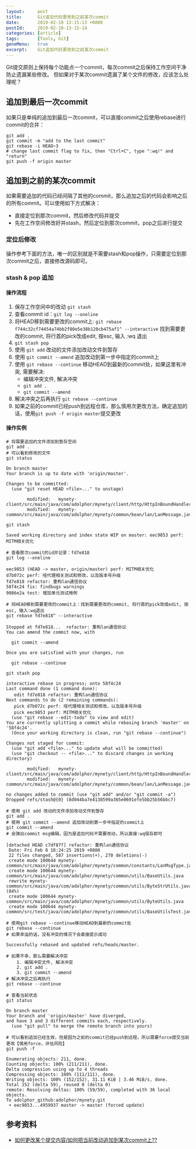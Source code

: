 ```yaml
---
layout:     post
title:      Git追加代码更改到之前某次commit
date:       2019-02-10 13:15:13 +0800
postId:     2019-02-10-13-15-14
categories: [article]
tags:       [Tools, Git]
geneMenu:   true
excerpt:    Git追加代码更改到之前某次commit
---
```


Git提交原则上保持每个功能点一个commit，每次commit之后保持工作空间干净防止遗漏某些修改。
但如果对于某次commit遗漏了某个文件的修改，应该怎么处理呢？

## 追加到最后一次commit

如果只是单纯的追加到最后一次commit，可以直接commit之后使用rebase进行commit的合并：

```shell
git add .
git commit -m "add to the last commit"
git rebase -i HEAD~3
# change last commit flag to fix, then "Ctrl+C", type ":wq!" and "return"
git push -f origin master
```

## 追加到之前的某次commit

如果需要追加的代码已经间隔了其他的commit，那么追加之后的代码会影响之后的所有commit。可以使用如下方式解决：
* 直接定位到那次commit，然后修改代码并提交
* 先在工作空间修改好并stash，然后定位到那次commit，pop之后进行提交

### 定位后修改

操作参考下面的方法，唯一的区别就是不需要stash和pop操作，只需要定位到那次commit之后，直接修改源码即可。

### stash & pop 追加

#### 操作流程

1. 保存工作空间中的改动 `git stash`
2. 查看commit id：`git log --oneline`
3. 将HEAD移到需要更改的commit上:
   `git rebase f744c32cf74454a74bb2f80e5e38b120cb475af1^ --interactive` 
   找到需要更改的commit, 将行首的pick改成edit, 按esc, 输入 :wq 退出
4. `git stash pop`
5. 使用 `git add` 改动的文件添加改动文件到暂存
6. 使用 `git commit --amend` 追加改动到第一步中指定的commit上
7. 使用 `git rebase --continue` 移动HEAD到最新的commit处，如果这里有冲突, 需要解决:
    * 编辑冲突文件, 解决冲突
    * `git add .`
    * `git commit --amend`
8. 解决冲突之后再执行 `git rebase --continue`
9. 如果之前的commit已经push到远程仓库，那么慎用次更改方法，确定追加的话，使用`git push -f origin master`提交更改

#### 操作实例

```shell
# 将需要追加的文件添加到暂存空间
git add .
# 可以看到修改的文件
git status
```
```log
On branch master
Your branch is up to date with 'origin/master'.

Changes to be committed:
  (use "git reset HEAD <file>..." to unstage)

        modified:   mynety-client/src/main/java/com/adolphor/mynety/client/http/HttpInBoundHandler.java
        modified:   mynety-common/src/main/java/com/adolphor/mynety/common/bean/lan/LanMessage.java
```
```shell
git stash
```
```log
Saved working directory and index state WIP on master: eec9853 perf: MITM相关优化
```
```
# 查看那次commit的id并记录：fd7e818
git log --oneline
```
```log
eec9853 (HEAD -> master, origin/master) perf: MITM相关优化
d7b072c perf: 哑代理相关测试和修改，以及版本号升级
fd7e818 refactor: 重构lan通信协议
58f4c24 fix: findbugs warnings
9086e2a test: 增加单元测试用例
```
```shell
# 将HEAD移到需要更改的commit上：找到需要更改的commit, 将行首的pick改成edit, 按esc, 输入:wq退出
git rebase fd7e818^ --interactive
```
```log
Stopped at fd7e818...  refactor: 重构lan通信协议
You can amend the commit now, with

  git commit --amend 

Once you are satisfied with your changes, run

  git rebase --continue
```
```shell
git stash pop
```
```log
interactive rebase in progress; onto 58f4c24
Last command done (1 command done):
   edit fd7e818 refactor: 重构lan通信协议
Next commands to do (2 remaining commands):
   pick d7b072c perf: 哑代理相关测试和修改，以及版本号升级
   pick eec9853 perf: MITM相关优化
  (use "git rebase --edit-todo" to view and edit)
You are currently splitting a commit while rebasing branch 'master' on '58f4c24'.
  (Once your working directory is clean, run "git rebase --continue")

Changes not staged for commit:
  (use "git add <file>..." to update what will be committed)
  (use "git checkout -- <file>..." to discard changes in working directory)

        modified:   mynety-client/src/main/java/com/adolphor/mynety/client/http/HttpInBoundHandler.java
        modified:   mynety-common/src/main/java/com/adolphor/mynety/common/bean/lan/LanMessage.java

no changes added to commit (use "git add" and/or "git commit -a")
Dropped refs/stash@{0} (8d044ba7e4138599a365e0691efe5bb25b56bbc7)
```
```shell
# 使用 git add 改动的文件添加改动文件到暂存
git add .
# 使用 git commit --amend 追加改动到第一步中指定的commit上
git commit --amend
# 会弹出commit msg编辑，因为是追加代码不需要改动，所以直接:wq保存即可
```
```log
[detached HEAD c7df87f] refactor: 重构lan通信协议
 Date: Fri Feb 8 18:24:25 2019 +0800
 22 files changed, 587 insertions(+), 270 deletions(-)
 create mode 100644 mynety-common/src/main/java/com/adolphor/mynety/common/constants/LanMsgType.java
 create mode 100644 mynety-common/src/main/java/com/adolphor/mynety/common/utils/BaseUtils.java
 rewrite mynety-common/src/main/java/com/adolphor/mynety/common/utils/ByteStrUtils.java (84%)
 create mode 100644 mynety-common/src/main/java/com/adolphor/mynety/common/utils/ByteUtils.java
 create mode 100644 mynety-common/src/test/java/com/adolphor/mynety/common/utils/BaseUtilsTest.java
```
```shell
# 使用git rebase --continue移动HEAD到最新的commit处
git rebase --continue
# 如果幸运的话，没有冲突的情况下会直接提示成功
```
```log
Successfully rebased and updated refs/heads/master.
```
```shell
# 如果不幸，那么需要解决冲突
    1. 编辑冲突文件, 解决冲突
    2. git add .
    3. git commit --amend
# 解决冲突之后再执行
git rebase --continue
```
```shell
# 查看当前状态
git status
```
```log
On branch master
Your branch and 'origin/master' have diverged,
and have 3 and 3 different commits each, respectively.
  (use "git pull" to merge the remote branch into yours)
```
```shell
# 可以看到追加已经生效，但是因为之前的commit已经push到远程，所以需要force提交当前更改【慎用force，评估风险】
git push -f
```
```log
Enumerating objects: 211, done.
Counting objects: 100% (211/211), done.
Delta compression using up to 4 threads
Compressing objects: 100% (111/111), done.
Writing objects: 100% (152/152), 31.11 KiB | 3.46 MiB/s, done.
Total 152 (delta 59), reused 0 (delta 0)
remote: Resolving deltas: 100% (59/59), completed with 36 local objects.
To adolphor_github:adolphor/mynety.git
 + eec9853...4959937 master -> master (forced update)
```

## 参考资料

* [如何更改某个提交内容/如何把当前改动追加到某次commit上??](https://www.jianshu.com/p/8d666830e826)